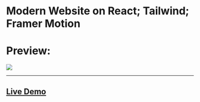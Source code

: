 # Modern Website on React; Tailwind; Framer Motion

<h1>Preview:</h1>
<img src='./public/modern-website.png'/>
<hr/>
<h2><a href="https://ogshadoww.github.io/modern-website/">Live Demo</a></h2>
